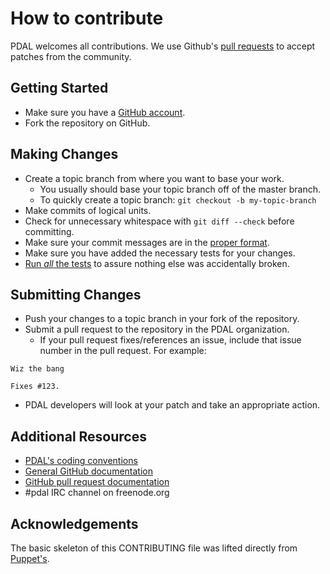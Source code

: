 # How to contribute

PDAL welcomes all contributions.
We use Github's [pull requests](https://help.github.com/articles/using-pull-requests) to accept patches from the community.

## Getting Started

* Make sure you have a [GitHub account](https://github.com/signup/free).
* Fork the repository on GitHub.

## Making Changes

* Create a topic branch from where you want to base your work.
  * You usually should base your topic branch off of the master branch.
  * To quickly create a topic branch: `git checkout -b my-topic-branch`
* Make commits of logical units.
* Check for unnecessary whitespace with `git diff --check` before committing.
* Make sure your commit messages are in the [proper format](http://tbaggery.com/2008/04/19/a-note-about-git-commit-messages.html).
* Make sure you have added the necessary tests for your changes.
* [Run _all_ the tests](http://www.pdal.io/development/testing.html) to assure nothing else was accidentally broken.

## Submitting Changes

* Push your changes to a topic branch in your fork of the repository.
* Submit a pull request to the repository in the PDAL organization.
  * If your pull request fixes/references an issue, include that issue number in the pull request. For example:

```
Wiz the bang

Fixes #123.
```

* PDAL developers will look at your patch and take an appropriate action.

## Additional Resources

* [PDAL's coding conventions](http://www.pdal.io/development/conventions.html)
* [General GitHub documentation](http://help.github.com/)
* [GitHub pull request documentation](http://help.github.com/send-pull-requests/)
* #pdal IRC channel on freenode.org

## Acknowledgements

The basic skeleton of this CONTRIBUTING file was lifted directly from [Puppet's](https://github.com/puppetlabs/puppet/blob/master/CONTRIBUTING.md).
